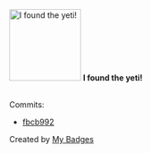 <img src="https://my-badges.github.io/my-badges/yeti.png" alt="I found the yeti!" title="I found the yeti!" width="128">
<strong>I found the yeti!</strong>
<br><br>

Commits:

- <a href="https://github.com/andrewjswan/MQTTPlugin/commit/fbcb992c0c3c8ed23466a5d40a9a22a6d0682b08">fbcb992</a>


Created by <a href="https://github.com/my-badges/my-badges">My Badges</a>